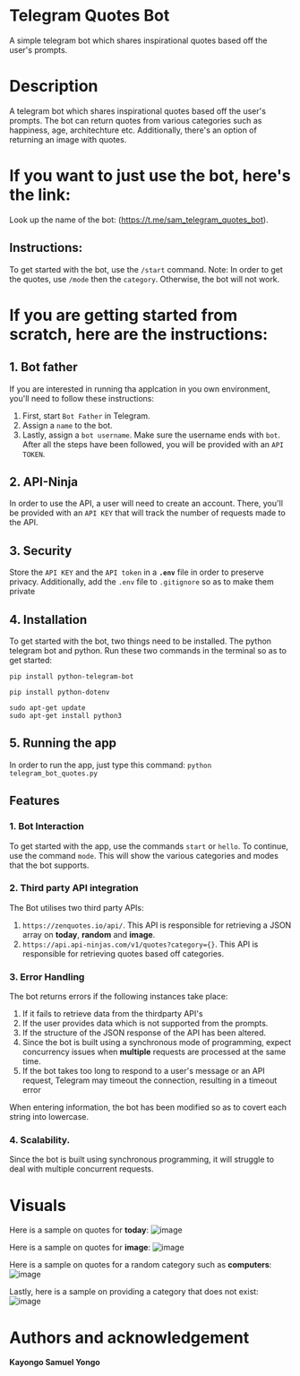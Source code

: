# Telegram Quotes Bot
A simple telegram bot which shares inspirational quotes based off the user's prompts.

# Description
A telegram bot which shares inspirational quotes based off the user's prompts. The bot can return quotes from various categories such as happiness,
age, architechture etc. Additionally, there's an option of returning an image with quotes.

# If you want to just use the bot, here's the link:
Look up the name of the bot: (https://t.me/sam_telegram_quotes_bot).

## Instructions:
To get started with the bot, use the `/start` command.
Note: In order to get the quotes, use `/mode` then the `category`. Otherwise, the bot will not work.

# If you are getting started from scratch, here are the instructions:
## 1. Bot father
If you are interested in running tha applcation in you own environment, you'll need to follow these instructions:
1. First, start `Bot Father` in Telegram.
2. Assign a `name` to the bot.
3. Lastly, assign a `bot username`. Make sure the username ends with `bot`. After all the steps have been followed, you will be provided with an `API TOKEN`.

## 2. API-Ninja
In order to use the API, a user will need to create an account. There, you'll be provided with an `API KEY` that will
track the number of requests made to the API.

## 3. Security
Store the `API KEY` and the `API token` in a **`.env`** file in order to preserve privacy. Additionally, add the `.env` file to `.gitignore` so
as to make them private

## 4. Installation
To get started with the bot, two things need to be installed. The python telegram bot and python.
Run these two commands in the terminal so as to get started:
```
pip install python-telegram-bot
```
```
pip install python-dotenv
```
```
sudo apt-get update
sudo apt-get install python3
```

## 5. Running the app
In order to run the app, just type this command: `python telegram_bot_quotes.py`

## Features
### 1. Bot Interaction
To get started with the app, use the commands `start` or `hello`. To continue, use the command `mode`.
This will show the various categories and modes that the bot supports.

### 2. Third party API integration
The Bot utilises two third party APIs: 
1. `https://zenquotes.io/api/`. This API is responsible for retrieving a JSON array on **today**, **random** and **image**.
2. `https://api.api-ninjas.com/v1/quotes?category={}`. This API is responsible for retrieving quotes based off categories.

### 3. Error Handling
The bot returns errors if the following instances take place:
1. If it fails to retrieve data from the thirdparty API's
2. If the user provides data which is not supported from the prompts.
3. If the structure of the JSON response of the API has been altered.
4. Since the bot is built using a synchronous mode of programming, expect concurrency issues when **multiple** requests are processed at the same time.
5. If the bot takes too long to respond to a user's message or an API request, Telegram may timeout the connection, resulting in a timeout error

When entering information, the bot has been modified so as to covert each string into lowercase.

### 4. Scalability.
Since the bot is built using synchronous programming, it will struggle to deal with multiple concurrent requests.

# Visuals
Here is a sample on quotes for **today**:
![image](https://github.com/KayongoYongo/PP-Telegram_Quotes_Bot/assets/111020589/fe4ae4fd-807f-4d5d-8399-bb32d272d3e4)

Here is a sample on quotes for **image**:
![image](https://github.com/KayongoYongo/PP-Telegram_Quotes_Bot/assets/111020589/893e9c59-2acc-44cb-a579-a6d1e64e2518)

Here is a sample on quotes for a random category such as **computers**:
![image](https://github.com/KayongoYongo/PP-Telegram_Quotes_Bot/assets/111020589/52a3f3c0-fbd9-42f8-a6a1-9b02fef4558c)

Lastly, here is a sample on providing a category that does not exist:
![image](https://github.com/KayongoYongo/PP-Telegram_Quotes_Bot/assets/111020589/b1854d63-f159-477a-8b47-61c9e2d00137)

# Authors and acknowledgement
**Kayongo Samuel Yongo**
